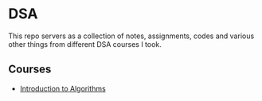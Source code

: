 # DSA

This repo servers as a collection of notes, assignments, codes and various other things from different DSA courses I took.

## Courses

- [Introduction to Algorithms](./intro-to-algo-mit/README.md)
